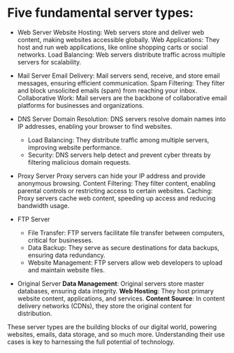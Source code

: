 # Five fundamental server types:
- Web Server 
Website Hosting: Web servers store and deliver web content, making websites accessible globally.
Web Applications: They host and run web applications, like online shopping carts or social networks.
Load Balancing: Web servers distribute traffic across multiple servers for scalability.

- Mail Server 
Email Delivery: Mail servers send, receive, and store email messages, ensuring efficient communication.
Spam Filtering: They filter and block unsolicited emails (spam) from reaching your inbox.
Collaborative Work: Mail servers are the backbone of collaborative email platforms for businesses and organizations.

- DNS Server 
Domain Resolution: DNS servers resolve domain names into IP addresses, enabling your browser to find websites.
    - Load Balancing: They distribute traffic among multiple servers, improving website performance.
    - Security: DNS servers help detect and prevent cyber threats by filtering malicious domain requests.

- Proxy Server
Proxy servers can hide your IP address and provide anonymous browsing.
Content Filtering: They filter content, enabling parental controls or restricting access to certain websites.
Caching: Proxy servers cache web content, speeding up access and reducing bandwidth usage.
- FTP Server 
    - File Transfer: FTP servers facilitate file transfer between computers, critical for businesses.
    - Data Backup: They serve as secure destinations for data backups, ensuring data redundancy.
    - Website Management: FTP servers allow web developers to upload and maintain website files.

- Original Server 
<b>Data Management</b>: Original servers store master databases, ensuring data integrity.
<b>Web Hosting</b>: They host primary website content, applications, and services.
<b>Content Source</b>: In content delivery networks (CDNs), they store the original content for distribution.

These server types are the building blocks of our digital world, powering websites, emails, data storage, and so much more. Understanding their use cases is key to harnessing the full potential of technology. 